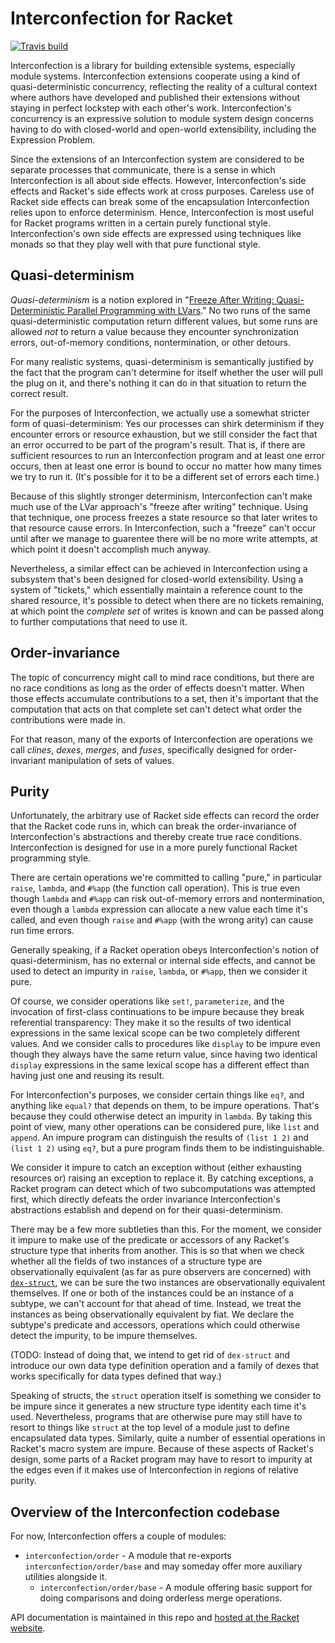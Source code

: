 # Interconfection for Racket

[![Travis build](https://travis-ci.org/lathe/interconfection-for-racket.svg?branch=master)](https://travis-ci.org/lathe/interconfection-for-racket)

Interconfection is a library for building extensible systems, especially module systems. Interconfection extensions cooperate using a kind of quasi-deterministic concurrency, reflecting the reality of a cultural context where authors have developed and published their extensions without staying in perfect lockstep with each other's work. Interconfection's concurrency is an expressive solution to module system design concerns having to do with closed-world and open-world extensibility, including the Expression Problem.

Since the extensions of an Interconfection system are considered to be separate processes that communicate, there is a sense in which Interconfection is all about side effects. However, Interconfection's side effects and Racket's side effects work at cross purposes. Careless use of Racket side effects can break some of the encapsulation Interconfection relies upon to enforce determinism. Hence, Interconfection is most useful for Racket programs written in a certain purely functional style. Interconfection's own side effects are expressed using techniques like monads so that they play well with that pure functional style.


## Quasi-determinism

_Quasi-determinism_ is a notion explored in "[Freeze After Writing: Quasi-Deterministic Parallel Programming with LVars](https://www.cs.indiana.edu/~lkuper/papers/lvish-popl14.pdf)." No two runs of the same quasi-deterministic computation return different values, but some runs are allowed _not_ to return a value because they encounter synchronization errors, out-of-memory conditions, nontermination, or other detours.

For many realistic systems, quasi-determinism is semantically justified by the fact that the program can't determine for itself whether the user will pull the plug on it, and there's nothing it can do in that situation to return the correct result.

For the purposes of Interconfection, we actually use a somewhat stricter form of quasi-determinism: Yes our processes can shirk determinism if they encounter errors or resource exhaustion, but we still consider the fact that an error occurred to be part of the program's result. That is, if there are sufficient resources to run an Interconfection program and at least one error occurs, then at least one error is bound to occur no matter how many times we try to run it. (It's possible for it to be a different set of errors each time.)

Because of this slightly stronger determinism, Interconfection can't make much use of the LVar approach's "freeze after writing" technique. Using that technique, one process freezes a state resource so that later writes to that resource cause errors. In Interconfection, such a "freeze" can't occur until after we manage to guarentee there will be no more write attempts, at which point it doesn't accomplish much anyway.

Nevertheless, a similar effect can be achieved in Interconfection using a subsystem that's been designed for closed-world extensibility. Using a system of "tickets," which essentially maintain a reference count to the shared resource, it's possible to detect when there are no tickets remaining, at which point the _complete set_ of writes is known and can be passed along to further computations that need to use it.


## Order-invariance

The topic of concurrency might call to mind race conditions, but there are no race conditions as long as the order of effects doesn't matter. When those effects accumulate contributions to a set, then it's important that the computation that acts on that complete set can't detect what order the contributions were made in.

For that reason, many of the exports of Interconfection are operations we call _clines_, _dexes_, _merges_, and _fuses_, specifically designed for order-invariant manipulation of sets of values.


## Purity

Unfortunately, the arbitrary use of Racket side effects can record the order that the Racket code runs in, which can break the order-invariance of Interconfection's abstractions and thereby create true race conditions. Interconfection is designed for use in a more purely functional Racket programming style.

There are certain operations we're committed to calling "pure," in particular `raise`, `lambda`, and `#%app` (the function call operation). This is true even though `lambda` and `#%app` can risk out-of-memory errors and nontermination, even though a `lambda` expression can allocate a new value each time it's called, and even though `raise` and `#%app` (with the wrong arity) can cause run time errors.

Generally speaking, if a Racket operation obeys Interconfection's notion of quasi-determinism, has no external or internal side effects, and cannot be used to detect an impurity in `raise`, `lambda`, or `#%app`, then we consider it pure.

Of course, we consider operations like `set!`, `parameterize`, and the invocation of first-class continuations to be impure because they break referential transparency: They make it so the results of two identical expressions in the same lexical scope can be two completely different values. And we consider calls to procedures like `display` to be impure even though they always have the same return value, since having two identical `display` expressions in the same lexical scope has a different effect than having just one and reusing its result.

For Interconfection's purposes, we consider certain things like `eq?`, and anything like `equal?` that depends on them, to be impure operations. That's because they could otherwise detect an impurity in `lambda`. By taking this point of view, many other operations can be considered pure, like `list` and `append`. An impure program can distinguish the results of `(list 1 2)` and `(list 1 2)` using `eq?`, but a pure program finds them to be indistinguishable.

We consider it impure to catch an exception without (either exhausting resources or) raising an exception to replace it. By catching exceptions, a Racket program can detect which of two subcomputations was attempted first, which directly defeats the order invariance Interconfection's abstractions establish and depend on for their quasi-determinism.

There may be a few more subtleties than this. For the moment, we consider it impure to make use of the predicate or accessors of any Racket's structure type that inherits from another. This is so that when we check whether all the fields of two instances of a structure type are observationally equivalent (as far as pure observers are concerned) with [`dex-struct`](https://docs.racket-lang.org/interconfection/index.html#%28form._%28%28lib._interconfection%2Forder%2Fbase..rkt%29._dex-struct%29%29), we can be sure the two instances are observationally equivalent themselves. If one or both of the instances could be an instance of a subtype, we can't account for that ahead of time. Instead, we treat the instances as being observationally equivalent by fiat. We declare the subtype's predicate and accessors, operations which could otherwise detect the impurity, to be impure themselves.

(TODO: Instead of doing that, we intend to get rid of `dex-struct` and introduce our own data type definition operation and a family of dexes that works specifically for data types defined that way.)

Speaking of structs, the `struct` operation itself is something we consider to be impure since it generates a new structure type identity each time it's used. Nevertheless, programs that are otherwise pure may still have to resort to things like `struct` at the top level of a module just to define encapsulated data types. Similarly, quite a number of essential operations in Racket's macro system are impure. Because of these aspects of Racket's design, some parts of a Racket program may have to resort to impurity at the edges even if it makes use of Interconfection in regions of relative purity.


## Overview of the Interconfection codebase

For now, Interconfection offers a couple of modules:

  - `interconfection/order` - A module that re-exports `interconfection/order/base` and may someday offer more auxiliary utilities alongside it.
    - `interconfection/order/base` - A module offering basic support for doing comparisons and doing orderless merge operations.

API documentation is maintained in this repo and [hosted at the Racket website](https://docs.racket-lang.org/interconfection/).
